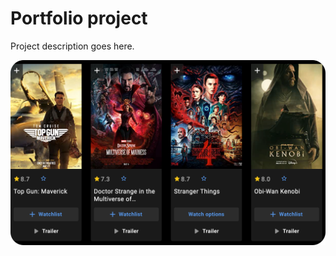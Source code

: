 # Portfolio project

Project description goes here.

![alt text for screen readers](/portfolio/static/img/movie.png "Text to show on mouseover")